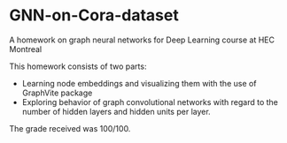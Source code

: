 # GNN-on-Cora-dataset
A homework on graph neural networks for Deep Learning course at HEC Montreal

This homework consists of two parts: 

* Learning node embeddings and visualizing them with the use of GraphVite package
* Exploring behavior of graph convolutional networks with regard to the number of hidden layers and hidden units per layer.

The grade received was 100/100.
